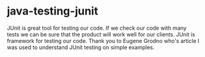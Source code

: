 # java-testing-junit

 JUnit is great tool for testing our code.
 If we check our code with many tests we can be sure that the product will work well for our clients.
 JUnit is framework for testing our code. 
 Thank you to Eugene Grodno who's article I was used to understand JUnit testing on simple examples.
